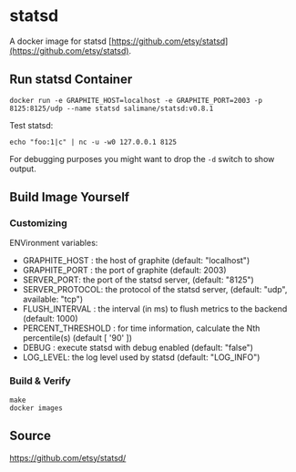 # statsd
A docker image for statsd [https://github.com/etsy/statsd](https://github.com/etsy/statsd).


## Run statsd Container

    docker run -e GRAPHITE_HOST=localhost -e GRAPHITE_PORT=2003 -p 8125:8125/udp --name statsd salimane/statsd:v0.8.1

Test statsd:

    echo "foo:1|c" | nc -u -w0 127.0.0.1 8125

For debugging purposes you might want to drop the `-d` switch to show output.


## Build Image Yourself

### Customizing

ENVironment variables:

- GRAPHITE_HOST : the host of graphite (default: "localhost")
- GRAPHITE_PORT : the port of graphite (default: 2003)
- SERVER_PORT: the port of the statsd server, (default: "8125")
- SERVER_PROTOCOL: the protocol of the statsd server, (default: "udp", available: "tcp")
- FLUSH_INTERVAL : the interval (in ms) to flush metrics to the backend (default: 1000)
- PERCENT_THRESHOLD : for time information, calculate the Nth percentile(s) (default [ '90' ])
- DEBUG : execute statsd with debug enabled (default: "false")
- LOG_LEVEL: the log level used by statsd (default:  "LOG_INFO")

### Build & Verify
    make
    docker images


## Source

https://github.com/etsy/statsd/
